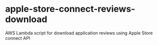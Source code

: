 # apple-store-connect-reviews-download
AWS Lambda script for download application reviews using Apple Store connect API
